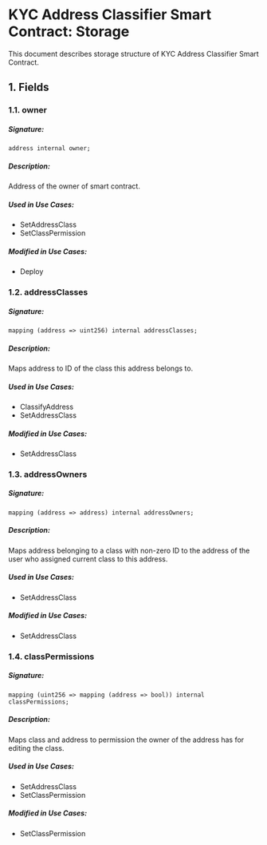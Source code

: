 # KYC Address Classifier Smart Contract: Storage

This document describes storage structure of KYC Address Classifier Smart Contract.

## 1. Fields

### 1.1. owner

##### Signature:

    address internal owner;

##### Description:

Address of the owner of smart contract.

##### Used in Use Cases:

* SetAddressClass
* SetClassPermission

##### Modified in Use Cases:

* Deploy

### 1.2. addressClasses

##### Signature:

    mapping (address => uint256) internal addressClasses;

##### Description:

Maps address to ID of the class this address belongs to.

##### Used in Use Cases:

* ClassifyAddress
* SetAddressClass

##### Modified in Use Cases:

* SetAddressClass

### 1.3. addressOwners

##### Signature:

    mapping (address => address) internal addressOwners;

##### Description:

Maps address belonging to a class with non-zero ID to the address of the user who assigned current class to this address.

##### Used in Use Cases:

* SetAddressClass

##### Modified in Use Cases:

* SetAddressClass

### 1.4. classPermissions

##### Signature:

    mapping (uint256 => mapping (address => bool)) internal classPermissions;

##### Description:

Maps class and address to permission the owner of the address has for editing the class.

##### Used in Use Cases:

* SetAddressClass
* SetClassPermission

##### Modified in Use Cases:

* SetClassPermission
